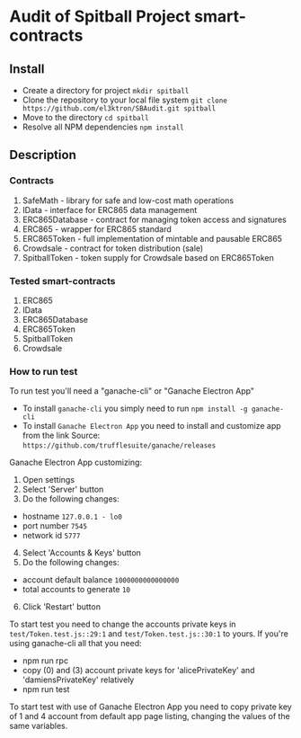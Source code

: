 # Audit of Spitball Project smart-contracts

## Install
- Create a directory for project
```mkdir spitball```
- Clone the repository to your local file system 
```git clone https://github.com/el3ktron/SBAudit.git spitball```
- Move to the directory
```cd spitball```
- Resolve all NPM dependencies
```npm install```

## Description

### Contracts

1. SafeMath - library for safe and low-cost math operations
2. IData - interface for ERC865 data management
3. ERC865Database - contract for managing token access and signatures
4. ERC865 - wrapper for ERC865 standard
5. ERC865Token - full implementation of mintable and pausable ERC865
6. Crowdsale - contract for token distribution (sale)
7. SpitballToken - token supply for Crowdsale based on ERC865Token

### Tested smart-contracts

1. ERC865
2. IData
3. ERC865Database
4. ERC865Token
5. SpitballToken
6. Crowdsale

### How to run test

To run test you'll need a "ganache-cli" or "Ganache Electron App"

- To install ```ganache-cli``` you simply need to run ```npm install -g ganache-cli```
- To install ```Ganache Electron App``` you need to install and customize app from the link
Source: ```https://github.com/trufflesuite/ganache/releases```

Ganache Electron App customizing: 
1. Open settings
2. Select 'Server' button
3. Do the following changes:
  - hostname ```127.0.0.1 - lo0```
  - port number ```7545```
  - network id ```5777```
4. Select 'Accounts & Keys' button
5. Do the following changes:
  - account default balance ```1000000000000000```
  - total accounts to generate ```10```
6. Click 'Restart' button

To start test you need to change the accounts private keys in ```test/Token.test.js::29:1``` and ```test/Token.test.js::30:1``` to yours. If you're using ganache-cli all that you need:
 - npm run rpc
 - copy (0) and (3) account private keys for 'alicePrivateKey' and 'damiensPrivateKey' relatively
 - npm run test
 
 
To start test with use of Ganache Electron App you need to copy private key of 1 and 4 account from default app page listing, changing the values of the same variables.










